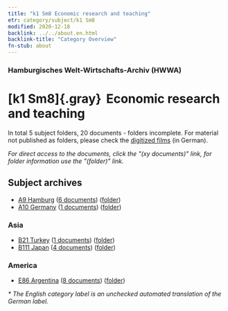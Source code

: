 ```yaml
---
title: "k1 Sm8 Economic research and teaching"
etr: category/subject/k1 Sm8
modified: 2020-12-18
backlink: ../../about.en.html
backlink-title: "Category Overview"
fn-stub: about
---
```


### Hamburgisches Welt-Wirtschafts-Archiv (HWWA)
# [k1 Sm8]{.gray}&#8201; Economic research and teaching&#160; 





In total 5 subject folders, 20 documents - folders incomplete.
For material not published as folders, please check the [digitized films](/film/h1_sh) (in German).

_For direct access to the documents, click the "(xy documents)" link, for folder information use the "(folder)" link._

## Subject archives


- [A9 Hamburg](../../../geo/about.en.html#A9) (<a href="https://dfg-viewer.de/show/?tx_dlf[id]=https://pm20.zbw.eu/mets/sh/1409xx/140905/1447xx/144732/public.mets.en.xml" target="_blank">6 documents</a>) ([folder](http://purl.org/pressemappe20/folder/sh/140905,144732))
- [A10 Germany](../../../geo/about.en.html#A10) (<a href="https://dfg-viewer.de/show/?tx_dlf[id]=https://pm20.zbw.eu/mets/sh/1261xx/126128/1447xx/144732/public.mets.en.xml" target="_blank">1 documents</a>) ([folder](http://purl.org/pressemappe20/folder/sh/126128,144732))

### Asia

- [B21 Turkey](../../../geo/about.en.html#B21) (<a href="https://dfg-viewer.de/show/?tx_dlf[id]=https://pm20.zbw.eu/mets/sh/1411xx/141111/1447xx/144732/public.mets.en.xml" target="_blank">1 documents</a>) ([folder](http://purl.org/pressemappe20/folder/sh/141111,144732))
- [B111 Japan](../../../geo/about.en.html#B111) (<a href="https://dfg-viewer.de/show/?tx_dlf[id]=https://pm20.zbw.eu/mets/sh/1412xx/141272/1447xx/144732/public.mets.en.xml" target="_blank">4 documents</a>) ([folder](http://purl.org/pressemappe20/folder/sh/141272,144732))

### America

- [E86 Argentina](../../../geo/about.en.html#E86) (<a href="https://dfg-viewer.de/show/?tx_dlf[id]=https://pm20.zbw.eu/mets/sh/1416xx/141692/1447xx/144732/public.mets.en.xml" target="_blank">8 documents</a>) ([folder](http://purl.org/pressemappe20/folder/sh/141692,144732))


_* The English category label is an unchecked automated translation of the German label._

